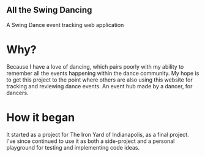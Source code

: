 ## All the Swing Dancing
A Swing Dance event tracking web application

# Why?
Because I have a love of dancing, which pairs poorly with my ability to remember all the events happening within the dance community. My hope is to get this project to the point where others are also using this website for tracking and reviewing dance events. An event hub made by a dancer, for dancers. 

# How it began
It started as a project for The Iron Yard of Indianapolis, as a final project. 
I've since continued to use it as both a side-project and a personal playground for testing and implementing code ideas.



